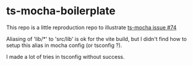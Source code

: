 ts-mocha-boilerplate
====================

This repo is a little reproduction repo to illustrate [ts-mocha issue #74](https://github.com/piotrwitek/ts-mocha/issues/74#issuecomment-1111789872)

Aliasing of 'lib/*' to 'src/lib' is ok for the vite build, but I didn't find how to setup this alias in mocha config (or tsconfig ?).

I made a lot of tries in tsconfig without success.
